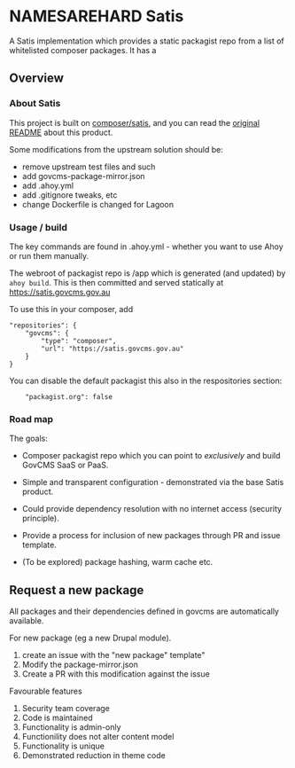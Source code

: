 # NAMESAREHARD Satis

A Satis implementation which provides a static packagist repo from a list of whitelisted
composer packages. It has a 

## Overview

### About Satis

This project is built on [composer/satis](https://github.com/composer/satis),
and you can read the [original README](https://github.com/composer/satis/blob/master/README.md)
about this product.

Some modifications from the upstream solution should be:

- remove upstream test files and such
- add govcms-package-mirror.json
- add .ahoy.yml
- add .gitignore tweaks, etc
- change Dockerfile is changed for Lagoon

### Usage / build

The key commands are found in .ahoy.yml - whether you want to use Ahoy or run
them manually.

The webroot of packagist repo is /app which is generated (and updated) by `ahoy build`.
This is then committed and served statically at https://satis.govcms.gov.au

To use this in your composer, add

```
"repositories": {
    "govcms": {
        "type": "composer",
        "url": "https://satis.govcms.gov.au"
    }
}
```

You can disable the default packagist this also in the respositories section:
```
    "packagist.org": false

```


### Road map

The goals:
 
- Composer packagist repo which you can point to *exclusively* and build GovCMS
SaaS or PaaS.

- Simple and transparent configuration - demonstrated via the base Satis product.

- Could provide dependency resolution with no internet access (security principle).

- Provide a process for inclusion of new packages through PR and issue template.

- (To be explored) package hashing, warm cache etc.


## Request a new package

All packages and their dependencies defined in govcms are automatically available.

For new package (eg a new Drupal module).

1. create an issue with the "new package" template"
1. Modify the package-mirror.json
1. Create a PR with this modification against the issue

Favourable features

1. Security team coverage
1. Code is maintained
1. Functionality is admin-only
1. Functionility does not alter content model
1. Functionality is unique
1. Demonstrated reduction in theme code

